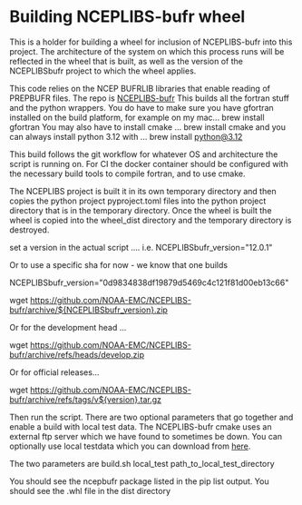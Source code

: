 # Building NCEPLIBS-bufr wheel

This is a holder for building a wheel for inclusion of NCEPLIBS-bufr into this project.
The architecture of the system on which this process runs will be reflected in the wheel
that is built, as well as the version of the NCEPLIBSbufr project to which the wheel applies.

This code relies on the NCEP BUFRLIB libraries that enable reading of PREPBUFR files.
The repo is [NCEPLIBS-bufr](https://github.com/NOAA-EMC/NCEPLIBS-bufr)
This builds all the fortran stuff and the python wrappers. You do have to make sure
you have gfortran installed on the build platform, for example on my mac... brew install gfortran
You may also have to install cmake ... brew install cmake
and you can always install python 3.12 with ... brew install python@3.12

This build follows the git workflow for whatever OS and architecture the script is running on. For CI the docker container should be configured
with the necessary build tools to compile fortran, and to use cmake.

The NCEPLIBS project is built it in its own temporary directory and then copies the
python project pyproject.toml files into the python project directory that is in the temporary directory. Once the wheel is built the wheel is copied into the wheel_dist directory and the temporary directory is destroyed.

set a version in the actual script ....
i.e.
NCEPLIBSbufr_version="12.0.1"

Or to use a specific sha for now - we know that one builds

NCEPLIBSbufr_version="0d9834838df19879d5469c4c121f81d00eb13c66"

wget <https://github.com/NOAA-EMC/NCEPLIBS-bufr/archive/${NCEPLIBSbufr_version}.zip>

Or for the development head ...

wget https://github.com/NOAA-EMC/NCEPLIBS-bufr/archive/refs/heads/develop.zip

Or for official releases...

wget https://github.com/NOAA-EMC/NCEPLIBS-bufr/archive/refs/tags/v${version}.tar.gz

Then run the script. There are two optional parameters that go together and enable a build with local test data. The NCEPLIBS-bufr cmake uses an external ftp server which we have found to sometimes be down. You can optionally use local testdata which you can download from [here](https://drive.google.com/file/d/1ZyQsJ77j9yFKJG9nR87zejOBPKFasShl/view?usp=sharing).

The two parameters are
build.sh local_test path_to_local_test_directory

You should see the ncepbufr package listed in the pip list output.
You should see the .whl file in the dist directory

